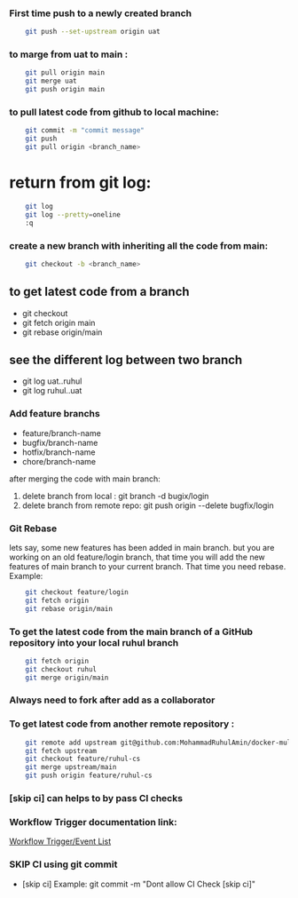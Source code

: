 ### First time push to a newly created branch
```bash
    git push --set-upstream origin uat
```
### to marge from uat to main : 
```bash
    git pull origin main 
    git merge uat 
    git push origin main 
```

### to pull latest code from github to local machine:

```bash
    git commit -m "commit message"
    git push
    git pull origin <branch_name>
```


# return from git log:
```bash
    git log
    git log --pretty=oneline
    :q
```
### create a new branch with inheriting all the code from main:
```bash
    git checkout -b <branch_name>
```


## to get latest code from a branch
- git checkout <your-branch>
- git fetch origin main
- git rebase origin/main


## see the different log between two branch
- git log uat..ruhul
- git log ruhul..uat

### Add feature branchs
- feature/branch-name
- bugfix/branch-name
- hotfix/branch-name
- chore/branch-name 

after merging the code with main branch: 
1. delete branch from local : git branch -d bugix/login
2. delete branch from remote repo: git push origin --delete bugfix/login

### Git Rebase
lets say, some new features has been added in main branch. but you are working on an old feature/login branch,
that time you will add the new features of main branch to your current branch. That time you need rebase.
Example:
```bash
    git checkout feature/login
    git fetch origin 
    git rebase origin/main

```

### To get the latest code from the main branch of a GitHub repository into your local ruhul branch

```bash
    git fetch origin
    git checkout ruhul
    git merge origin/main

```
### Always need to fork after add as a collaborator 

### To get latest code from another remote repository :

```bash
    git remote add upstream git@github.com:MohammadRuhulAmin/docker-multi-stage-build.git
    git fetch upstream
    git checkout feature/ruhul-cs
    git merge upstream/main    
    git push origin feature/ruhul-cs


```

### [skip ci] can helps to by pass CI checks

### Workflow Trigger documentation link: 
[Workflow Trigger/Event List](https://docs.github.com/en/actions/writing-workflows/choosing-when-your-workflow-runs/events-that-trigger-workflows)


### SKIP CI using git commit 
- [skip ci] Example: git commit -m "Dont allow CI Check [skip ci]"
